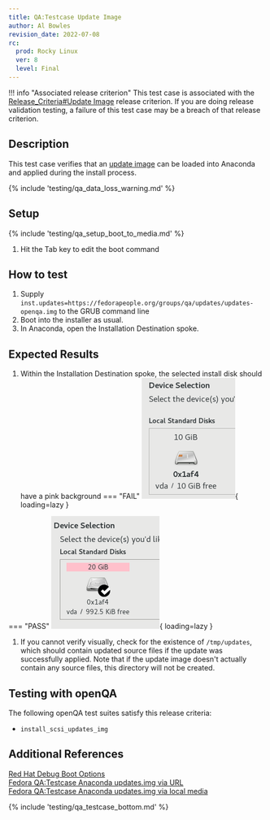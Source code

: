 ```yaml
---
title: QA:Testcase Update Image
author: Al Bowles
revision_date: 2022-07-08
rc:
  prod: Rocky Linux
  ver: 8
  level: Final
---
```


!!! info "Associated release criterion"
    This test case is associated with the [Release_Criteria#Update Image](9_release_criteria.md#update-image) release criterion. If you are doing release validation testing, a failure of this test case may be a breach of that release criterion.

## Description
<!-- TODO provide documentation on the topic of updates.img -->
This test case verifies that an [update image]() can be loaded into Anaconda and applied during the install process.

{% include 'testing/qa_data_loss_warning.md' %}

## Setup
{% include 'testing/qa_setup_boot_to_media.md' %}
1. Hit the Tab key to edit the boot command

## How to test
<!-- TODO host this internally -->
1. Supply `inst.updates=https://fedorapeople.org/groups/qa/updates/updates-openqa.img` to the GRUB command line
1. Boot into the installer as usual.
1. In Anaconda, open the Installation Destination spoke.

## Expected Results
1. Within the Installation Destination spoke, the selected install disk should have a pink background
=== "FAIL"
    ![No update provided - **FAIL**](/assets/images/no_updates.png){ loading=lazy }

=== "PASS"
    ![Update provided - **PASS**](/assets/images/updates.png){ loading=lazy }

1. If you cannot verify visually, check for the existence of `/tmp/updates`, which should contain updated source files if the update was successfully applied. Note that if the update image doesn't actually contain any source files, this directory will not be created.
<!-- TODO does /tmp/updates appear without completing installation? -->

## Testing with openQA
The following openQA test suites satisfy this release criteria:

- `install_scsi_updates_img`

## Additional References
[Red Hat Debug Boot Options](https://access.redhat.com/documentation/en-us/red_hat_enterprise_linux/8/html/performing_an_advanced_rhel_installation/kickstart-and-advanced-boot-options_installing-rhel-as-an-experienced-user#debug-boot-options_kickstart-and-advanced-boot-options)<br>
[Fedora QA:Testcase Anaconda updates.img via URL](https://fedoraproject.org/wiki/QA:Testcase_Anaconda_updates.img_via_URL)<br>
[Fedora QA:Testcase Anaconda updates.img via local media](https://fedoraproject.org/wiki/QA:Testcase_Anaconda_updates.img_via_local_media)<br>

{% include 'testing/qa_testcase_bottom.md' %}
